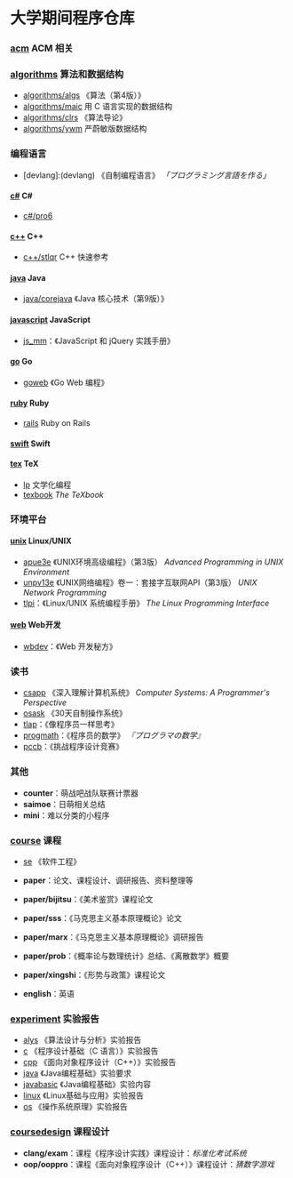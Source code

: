 # 大学期间程序仓库

### [acm](acm) ACM 相关

### [algorithms](algorithms) 算法和数据结构

* [algorithms/algs](algorithms/algs) 《算法（第4版）》
* [algorithms/maic](algorithms/maic) 用 C 语言实现的数据结构
* [algorithms/clrs](algorithms/clrs) 《算法导论》
* [algorithms/ywm](algorithms/ywm) 严蔚敏版数据结构

### 编程语言

* [devlang]:(devlang) 《自制编程语言》 *「プログラミング言語を作る」*

#### [c#](c#) C#

* [c#/pro6](c#/pro6) 

#### [c++](c++) C++ 
* [c++/stlqr](c++/stlqr) C++ 快速参考

#### [java](java) Java 
* [java/corejava](java/corejava) 《Java 核心技术（第9版）》

#### [javascript](javascript) JavaScript 
* [js_mm](js_mm)：《JavaScript 和 jQuery 实践手册》

#### [go](go) Go
* [goweb](goweb) 《Go Web 编程》

#### [ruby](ruby) Ruby
* [rails](rails) Ruby on Rails

#### [swift](swift) Swift

#### [tex](tex) TeX
* [lp](lp) 文学化编程
* [texbook](texbook) *The TeXbook*

### 环境平台

#### [unix](unix) Linux/UNIX
* [apue3e](apue3e) 《UNIX环境高级编程》（第3版） *Advanced Programming in UNIX Environment*
* [unpv13e](unpv13e) 《UNIX网络编程》卷一：套接字互联网API（第3版） *UNIX Network Programming*
* [tlpi](tlpi)：《Linux/UNIX 系统编程手册》 *The Linux Programming Interface*

#### [web](web) Web开发
* [wbdev](wbdev)：《Web 开发秘方》

### 读书 
* [csapp](csapp) 《深入理解计算机系统》 *Computer Systems: A Programmer's Perspective*
* [osask](osask) 《30天自制操作系统》
* [tlap](tlap)：《像程序员一样思考》
* [progmath](progmath)：《程序员的数学》 *『プログラマの数学』*
* [pccb](pccb)：《挑战程序设计竞赛》

### 其他

* **counter**：萌战吧战队联赛计票器
* **saimoe**：日萌相关总结
* **mini**：难以分类的小程序

### [course](course) 课程

* [se](se) 《软件工程》

* **paper**：论文、课程设计、调研报告、资料整理等
* **paper/bijitsu**：《美术鉴赏》课程论文
* **paper/sss**：《马克思主义基本原理概论》论文
* **paper/marx**：《马克思主义基本原理概论》调研报告
* **paper/prob**：《概率论与数理统计》总结、《离散数学》概要
* **paper/xingshi**：《形势与政策》课程论文
* **english**：英语

### [experiment](experiment) 实验报告

* [alys](alys) 《算法设计与分析》实验报告
* [c](c) 《程序设计基础（C 语言）》实验报告
* [cpp](cpp) 《面向对象程序设计（C++）》实验报告
* [java](java) 《Java编程基础》实验要求
* [javabasic](javabasic) 《Java编程基础》实验内容
* [linux](linux) 《Linux基础与应用》实验报告
* [os](os) 《操作系统原理》实验报告

### [coursedesign](coursedesign) 课程设计

* **clang/exam**：课程《程序设计实践》课程设计：*标准化考试系统*
* **oop/ooppro**：课程《面向对象程序设计（C++）》课程设计：*猜数字游戏*
